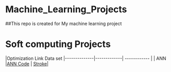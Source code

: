 # Machine_Learning_Projects
##This repo is created for My machine learning project 






# Soft computing Projects 

|Optimization      Link        Data set
|--------------|-------------| ------------ | 
| ANN          |[ANN Code](https://github.com/OsamaM0/Machine_Learning_Projects/blob/Optimization-Projects-(Soft-Computing)/ANN_Stroke.ipynb)  | [Stroke](https://www.kaggle.com/datasets/fedesoriano/stroke-prediction-dataset)|


